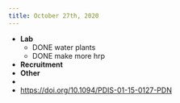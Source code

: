 ```yaml
---
title: October 27th, 2020
---
```


- **Lab**
	- DONE water plants
	- DONE  make more hrp
- **Recruitment**
- **Other**
-
- https://doi.org/10.1094/PDIS-01-15-0127-PDN